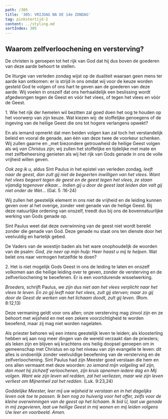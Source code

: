 ```yaml
---
path: /305
title: '305: VRIJDAG NA DE 14e ZONDAG'
tag: pinkstertijd-2
content: ../styling.md
sortIndex: 305
---
```


## Waarom zelfverloochening en versterving?

De christen is geroepen tot het rijk van God dat hij dus boven de goederen van deze aarde behoort te stellen.

De liturgie van verleden zondag wijst op de dualiteit waaraan geen mens ter aarde kan ontkomen: er is strijd in ons omdat wij voor de keuze worden gesteld God te volgen of ons hart te geven aan de goederen van deze aarde. Wij voelen in onszelf dat ons herhaaldelijk een beslissing wordt afgedwongen tegen de Geest en vóór het vlees, of tegen het vlees en vóór de Geest.

1\. Wie het rijk der hemelen wil bezitten zal goed doen het oog te houden op het voorwerp van zijn keuze. Wat kiezen wij: de stoffelijke genoegens of de ingeving van de heilige Geest die ons tot hogere verlangens opwekt?

En als iemand opmerkt dat men beiden volgen kan zal toch het verstandelijk beleid en vooral de genade, aan één van deze twee de voorkeur schenken. Wij zullen gaarne en _met biezondere getrouwheid de heilige Geest volgen als wij _van Christus zijn_; wij zullen het stoffelijke en tijdelijke met mate en met zelfbeheersing genieten als wij het rijk van Gods genade in ons de volle vrijheid willen geven.

_Ook zeg ik u,_ aldus Sint Paulus in het epistel van verleden zondag, _leeft naar de geest, dan zult gij niet de begeerten inwilligen van het vlees. Want het vlees begeert tegen de geest en de geest tegen het vlees, ze staan vijandig tegenover elkaar... Indien gij u door de geest laat leiden dan valt gij niet onder de Wet..._ (Gal. 5 :16-24)

Wij zullen het geestelijk element in ons niet de vrijheid en de leiding kunnen geven over al het overige, zonder veel genade van de heilige Geest. Bij deze natuurlijke ordening van onszelf, treedt dus bij ons de bovennatuurlijke werking van Gods genade op.

Sint Paulus weet dat deze overwinning van de geest niet wordt bereikt zonder die genade van God. Deze genade nu staat ons ten dienste door het veelvuldig en hartelijk gebed.

De Vaders van de woestijn baden als het ware onophoudelijk de woorden van de psalm: _God, zie neer op mijn hulp: Heer haast u mij te helpen_. Wat belet ons naar vermogen hetzelfde te doen?

2\. Het is niet mogelijk Gods Geest in ons de leiding te laten en onszelf volkomen aan die heilige leiding over te geven, zonder de versterving en de zelfverloochening te beoefenen. Er is een voortdurende wisselwerking.

_Broeders,_ schrijft Paulus, _we zijn dus niet aan het vlees verplicht naar het vlees te leven. En zo gij leeft naar het vlees, zult gij sterven; maar zo gij door de Geest de werken van het lichaam doodt, zult gij leven._ (Rom. 8:12,13)

Deze vermaning geldt voor ons allen; onze versterving mag zinvol zijn en ze behoort met wijsheid en met een zekere voorzichtigheid te worden beoefend, maar zij mag niet worden nagelaten.

Als priester behoren wij een intens geestelijk leven te leiden; als kloosterling hebben wij aan nog meer dingen van de wereld verzaakt dan de priesters; als leken zijn en blijven wij krachtens ons heilig doopsel geroepen om in gemeenschap met Christus en op het niveau van zijn evangelie te leven: dit alles is ondoenlijk zonder veelvuldige beoefening van de versterving en de zelfverloochening. Sint Paulus had zijn Meester goed verstaan die hem en ons allen vermaant met deze woorden: _zo iemand mijn volgeling wil zijn, dan moet hij zichzelf verloochenen, zijn kruis opnemen iedere dag en Mij volgen. Want wie zijn leven wil redden, zal het verliezen, maar wie zijn leven verliest om Mijnentwil zal het redden_. (Luk. 9:23,24)

_Goddelijke Meester, leer mij uw wijsheid te verstaan en in het dagelijks leven ook toe te passen. Ik ben nog zo huiverig voor het offer, zelfs voor de kleine overwinningen van de geest op het lichaam. Ik bid U, laat uw genade in mij zegevieren, laat uw heilige Geest in mij wonen en mij leiden volgens Uw leer en voorbeeld. Amen._
